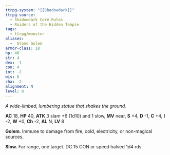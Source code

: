 ```yaml
---
ttrpg-system: "[[Shadowdark]]"
ttrpg-source:
  - Shadowdark Core Rules
  - Raiders of the Hidden Temple
tags:
  - ttrpg/monster
aliases:
  -  Stone Golem
armor-class: 18
hp: 40
str: 4
dex: -1
con: 4
int: -2
wis: 0
cha: -2
alignment: N
level: 8
---
```


_A wide-limbed, lumbering statue that shakes the ground._

**AC** 18, **HP** 40, **ATK** 3 slam +6 (1d10) and 1 slow, **MV** near, **S** +4, **D** -1, **C** +4, **I** -2, **W** +0, **Ch** -2, **AL** N, **LV** 8

**Golem**. Immune to damage from fire, cold, electricity, or non-magical sources. 

**Slow.** Far range, one target. DC 15 CON or speed halved 1d4 rds.

